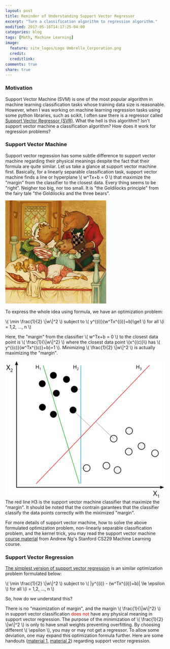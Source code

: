 ```yaml
---
layout: post
title: Reminder of Understanding Support Vector Regressor
excerpt: "Turn a classification algorithm to regression algorithm."
modified: 2017-05-16T14:17:25-04:00
categories: blog
tags: [Math, Machine Learning]
image:
  feature: site_logos/Logo Umbrella_Corporation.png
  credit: 
  creditlink: 
comments: true
share: true
---
```


### Motivation

Support Vector Machine (SVM) is one of the most popular algorithm in machine learning classification tasks whose training data size is reasonable. However, when I was working on machine learning regression tasks using some python libraries, such as scikit, I often saw there is a regressor called [Support Vector Regressor (SVR)](http://scikit-learn.org/stable/auto_examples/svm/plot_svm_regression.html#sphx-glr-auto-examples-svm-plot-svm-regression-py). What the hell is this algorithm? Isn't support vector machine a classification algorithm? How does it work for regression problems? 

### Support Vector Machine

Support vector regression has some subtle difference to support vector machine regarding their physical meanings despite the fact that their formula are quite similar. Let us take a glance at support vector machine first. Basically, for a linearly separable classification task, support vector machine finds a line or hyperplane \\( w^Tx+b = 0 \\) that maximize the "margin" from the classifier to the closest data. Every thing seems to be "right". Neigher too big, nor too small. It is "the Goldilocks principle" from the fairy tale "the Goldilocks and the three bears". 

![](/images/blog/2017-05-30-Support-Vector-Regressor/Goldilocks.jpg)

To express the whole idea using formula, we have an optimization problem:

\\( \min \frac{1}{2} \\|w\\|^2 \\) subject to \\( y^{(i)}(w^Tx^{(i)}+b)\ge1 \\) for all \\(i = 1,2, ..., n \\)

Here, the "margin" from the classifier \\( w^Tx+b = 0 \\) to the closest data point is \\( \frac{1}{\\|w\\|^2} \\) where the closest data point \\(x^{(c)}\\) has \\( y^{(c)}(w^Tx^{(c)}+b)=1 \\). Minimizing \\( \frac{1}{2} \\|w\\|^2 \\) is actually maximizing the "margin".

![](/images/blog/2017-05-30-Support-Vector-Regressor/svm.svg)
The red line H3 is the support vector machine classifier that maximize the "margin". It should be noted that the contrain garantees that the classifier classify the data points correctly with the miximized "margin".

For more details of support vector machine, how to solve the above formulated optimization problem, non-linearly separable classification problem, and the kernel trick, you may read the support vector machine [course material](/downloads/blog/2017-05-30-Support-Vector-Regressor/support-vector-machine.pdf) from Andrew Ng's Stanford CS229 Machine Learning course.

### Support Vector Regression

[The simplest version of support vector regression](https://en.wikipedia.org/wiki/Support_vector_machine#Regression) is an similar optimization problem formulated below:

\\( \min \frac{1}{2} \\|w\\|^2 \\) subject to \\( \|y^{(i)} - (w^Tx^{(i)}+b)\| \le \epsilon \\) for all \\(i = 1,2, ..., n \\)

So, how do we understand this?

There is no "maximization of margin", and the margin \\( \frac{1}{\\|w\\|^2} \\) in support vector classification <font color="red">does not</font> have any physical meaning in support vector regression. The purpose of the minimization of \\( \frac{1}{2} \\|w\\|^2 \\) is only to have small weights preventing overfitting. By choosing different \\( \epsilon \\), you may or may not get a regressor. To allow some deviation, one may expand this optimization formula further. Here are some handouts ([material 1](https://www.mathworks.com/help/stats/understanding-support-vector-machine-regression.html?requestedDomain=www.mathworks.com), [material 2](/downloads/blog/2017-05-30-Support-Vector-Regressor/support-vector-regressor.pdf)) regarding support vector regression.
